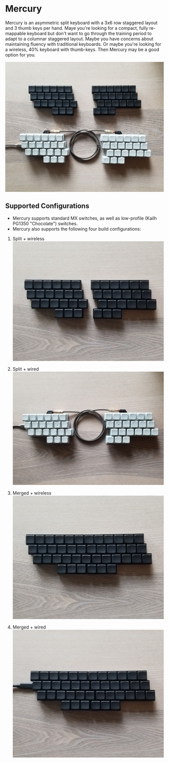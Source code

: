 # Mercury

Mercury is an asymmetric split keyboard with a 3x6 row staggered layout and 3 thumb keys per hand. Maye you're looking for a compact, fully re-mappable keyboard but don't want to go through the training period to adapt to a columnar staggered layout. Maybe you have concerns about maintaining fluency with traditional keyboards. Or maybe you're looking for a wireless, 40% keyboard with thumb-keys. Then Mercury may be a good option for you.

![mercury](/images/mercury.jpg)

## Supported Configurations

* Mercury supports standard MX switches, as well as low-profile (Kailh PG1350 "Chocolate") switches.
* Mercury also supports the following four build configurations:

1. Split + wireless
![mercury](/images/split_wireless.jpg)

1. Split + wired
![mercury](/images/split_wired.jpg)

1. Merged + wireless
![mercury](/images/merged_wireless.jpg)

1. Merged + wired
![mercury](/images/merged_wired.jpg)